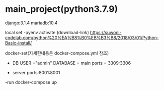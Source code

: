 # main_project(python3.7.9)

django:3.1.4
mariadb:10.4

local set
-pyenv activate
 (download-link) https://suwoni-codelab.com/python%20%EA%B8%B0%EB%B3%B8/2018/03/01/Python-Basic-install/
  
docker-set(자세한내용은 docker-compose.yml 참조)
- DB
  USER ="admin"
  DATABASE = main
  ports = 3309:3306

- server
  ports:8001:8001


  
-run
 docker-compose up
 
